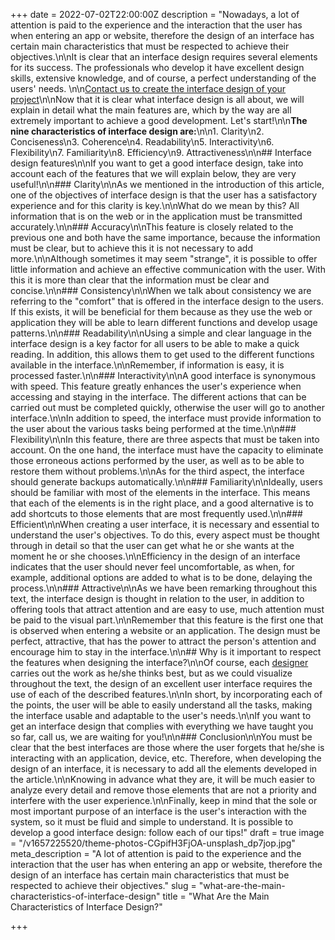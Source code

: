 +++
date = 2022-07-02T22:00:00Z
description = "Nowadays, a lot of attention is paid to the experience and the interaction that the user has when entering an app or website, therefore the design of an interface has certain main characteristics that must be respected to achieve their objectives.\n\nIt is clear that an interface design requires several elements for its success. The professionals who develop it have excellent design skills, extensive knowledge, and of course, a perfect understanding of the users' needs. \n\n[Contact us to create the interface design of your project](/contact)\n\nNow that it is clear what interface design is all about, we will explain in detail what the main features are, which by the way are all extremely important to achieve a good development. Let's start!\n\n**The nine characteristics of interface design are:**\n\n1. Clarity\n2. Conciseness\n3. Coherence\n4. Readability\n5. Interactivity\n6. Flexibility\n7. Familiarity\n8. Efficiency\n9. Attractiveness\n\n## Interface design features\n\nIf you want to get a good interface design, take into account each of the features that we will explain below, they are very useful!\n\n### Clarity\n\nAs we mentioned in the introduction of this article, one of the objectives of interface design is that the user has a satisfactory experience and for this clarity is key.\n\nWhat do we mean by this? All information that is on the web or in the application must be transmitted accurately.\n\n### Accuracy\n\nThis feature is closely related to the previous one and both have the same importance, because the information must be clear, but to achieve this it is not necessary to add more.\n\nAlthough sometimes it may seem \"strange\", it is possible to offer little information and achieve an effective communication with the user. With this it is more than clear that the information must be clear and concise.\n\n### Consistency\n\nWhen we talk about consistency we are referring to the \"comfort\" that is offered in the interface design to the users. If this exists, it will be beneficial for them because as they use the web or application they will be able to learn different functions and develop usage patterns.\n\n### Readability\n\nUsing a simple and clear language in the interface design is a key factor for all users to be able to make a quick reading. In addition, this allows them to get used to the different functions available in the interface.\n\nRemember, if information is easy, it is processed faster.\n\n### Interactivity\n\nA good interface is synonymous with speed. This feature greatly enhances the user's experience when accessing and staying in the interface. The different actions that can be carried out must be completed quickly, otherwise the user will go to another interface.\n\nIn addition to speed, the interface must provide information to the user about the various tasks being performed at the time.\n\n### Flexibility\n\nIn this feature, there are three aspects that must be taken into account. On the one hand, the interface must have the capacity to eliminate those erroneous actions performed by the user, as well as to be able to restore them without problems.\n\nAs for the third aspect, the interface should generate backups automatically.\n\n### Familiarity\n\nIdeally, users should be familiar with most of the elements in the interface. This means that each of the elements is in the right place, and a good alternative is to add shortcuts to those elements that are most frequently used.\n\n### Efficient\n\nWhen creating a user interface, it is necessary and essential to understand the user's objectives. To do this, every aspect must be thought through in detail so that the user can get what he or she wants at the moment he or she chooses.\n\nEfficiency in the design of an interface indicates that the user should never feel uncomfortable, as when, for example, additional options are added to what is to be done, delaying the process.\n\n### Attractive\n\nAs we have been remarking throughout this text, the interface design is thought in relation to the user, in addition to offering tools that attract attention and are easy to use, much attention must be paid to the visual part.\n\nRemember that this feature is the first one that is observed when entering a website or an application. The design must be perfect, attractive, that has the power to attract the person's attention and encourage him to stay in the interface.\n\n## Why is it important to respect the features when designing the interface?\n\nOf course, each [designer](https://blog.ida.cl/diseno/que-hace-disenador-interfaces/) carries out the work as he/she thinks best, but as we could visualize throughout the text, the design of an excellent user interface requires the use of each of the described features.\n\nIn short, by incorporating each of the points, the user will be able to easily understand all the tasks, making the interface usable and adaptable to the user's needs.\n\nIf you want to get an interface design that complies with everything we have taught you so far, call us, we are waiting for you!\n\n### Conclusion\n\nYou must be clear that the best interfaces are those where the user forgets that he/she is interacting with an application, device, etc. Therefore, when developing the design of an interface, it is necessary to add all the elements developed in the article.\n\nKnowing in advance what they are, it will be much easier to analyze every detail and remove those elements that are not a priority and interfere with the user experience.\n\nFinally, keep in mind that the sole or most important purpose of an interface is the user's interaction with the system, so it must be fluid and simple to understand. It is possible to develop a good interface design: follow each of our tips!"
draft = true
image = "/v1657225520/theme-photos-CGpifH3FjOA-unsplash_dp7jop.jpg"
meta_description = "A lot of attention is paid to the experience and the interaction that the user has when entering an app or website, therefore the design of an interface has certain main characteristics that must be respected to achieve their objectives."
slug = "what-are-the-main-characteristics-of-interface-design"
title = "What Are the Main Characteristics of Interface Design?"

+++
